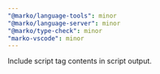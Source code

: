 ```yaml
---
"@marko/language-tools": minor
"@marko/language-server": minor
"@marko/type-check": minor
"marko-vscode": minor
---
```


Include script tag contents in script output.
